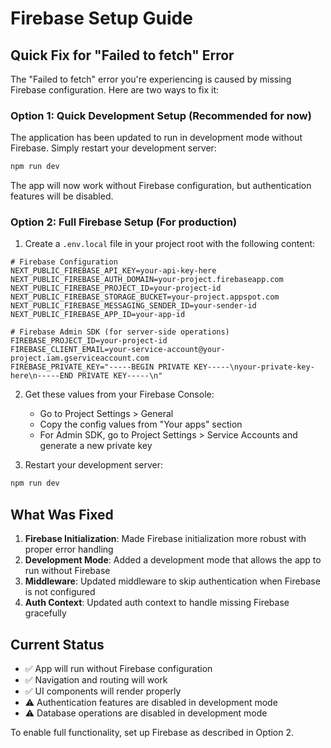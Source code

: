 # Firebase Setup Guide

## Quick Fix for "Failed to fetch" Error

The "Failed to fetch" error you're experiencing is caused by missing Firebase configuration. Here are two ways to fix it:

### Option 1: Quick Development Setup (Recommended for now)

The application has been updated to run in development mode without Firebase. Simply restart your development server:

```bash
npm run dev
```

The app will now work without Firebase configuration, but authentication features will be disabled.

### Option 2: Full Firebase Setup (For production)

1. Create a `.env.local` file in your project root with the following content:

```env
# Firebase Configuration
NEXT_PUBLIC_FIREBASE_API_KEY=your-api-key-here
NEXT_PUBLIC_FIREBASE_AUTH_DOMAIN=your-project.firebaseapp.com
NEXT_PUBLIC_FIREBASE_PROJECT_ID=your-project-id
NEXT_PUBLIC_FIREBASE_STORAGE_BUCKET=your-project.appspot.com
NEXT_PUBLIC_FIREBASE_MESSAGING_SENDER_ID=your-sender-id
NEXT_PUBLIC_FIREBASE_APP_ID=your-app-id

# Firebase Admin SDK (for server-side operations)
FIREBASE_PROJECT_ID=your-project-id
FIREBASE_CLIENT_EMAIL=your-service-account@your-project.iam.gserviceaccount.com
FIREBASE_PRIVATE_KEY="-----BEGIN PRIVATE KEY-----\nyour-private-key-here\n-----END PRIVATE KEY-----\n"
```

2. Get these values from your Firebase Console:
   - Go to Project Settings > General
   - Copy the config values from "Your apps" section
   - For Admin SDK, go to Project Settings > Service Accounts and generate a new private key

3. Restart your development server:
```bash
npm run dev
```

## What Was Fixed

1. **Firebase Initialization**: Made Firebase initialization more robust with proper error handling
2. **Development Mode**: Added a development mode that allows the app to run without Firebase
3. **Middleware**: Updated middleware to skip authentication when Firebase is not configured
4. **Auth Context**: Updated auth context to handle missing Firebase gracefully

## Current Status

- ✅ App will run without Firebase configuration
- ✅ Navigation and routing will work
- ✅ UI components will render properly
- ⚠️ Authentication features are disabled in development mode
- ⚠️ Database operations are disabled in development mode

To enable full functionality, set up Firebase as described in Option 2.
